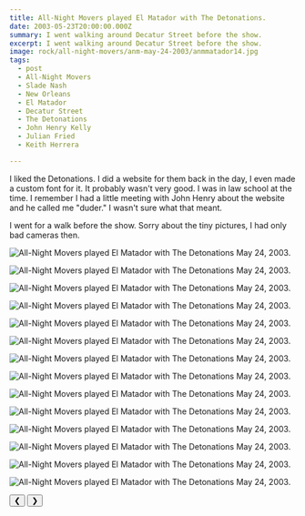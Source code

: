 ```yaml
---
title: All-Night Movers played El Matador with The Detonations.
date: 2003-05-23T20:00:00.000Z
summary: I went walking around Decatur Street before the show.
excerpt: I went walking around Decatur Street before the show.
image: rock/all-night-movers/anm-may-24-2003/anmmatador14.jpg
tags:
  - post 
  - All-Night Movers
  - Slade Nash
  - New Orleans
  - El Matador
  - Decatur Street
  - The Detonations
  - John Henry Kelly
  - Julian Fried
  - Keith Herrera

---
```


I liked the Detonations. I did a website for them back in the day, I even made a custom font for it. It probably wasn't very good. I was in law school at the time. I remember I had a little meeting with John Henry about the website and he called me "duder." I wasn't sure what that meant.

I went for a walk before the show. Sorry about the tiny pictures, I had only bad cameras then.

<div id="viewport">

![All-Night Movers played El Matador with The Detonations May 24, 2003.](/static/img/rock/all-night-movers/anm-may-24-2003/anmmatador01.jpg "All-Night Movers played El Matador with The Detonations May 24, 2003.")

![All-Night Movers played El Matador with The Detonations May 24, 2003.](/static/img/rock/all-night-movers/anm-may-24-2003/anmmatador02.jpg "All-Night Movers played El Matador with The Detonations May 24, 2003.")

![All-Night Movers played El Matador with The Detonations May 24, 2003.](/static/img/rock/all-night-movers/anm-may-24-2003/anmmatador03.jpg "All-Night Movers played El Matador with The Detonations May 24, 2003.")

![All-Night Movers played El Matador with The Detonations May 24, 2003.](/static/img/rock/all-night-movers/anm-may-24-2003/anmmatador04.jpg "All-Night Movers played El Matador with The Detonations May 24, 2003.")

![All-Night Movers played El Matador with The Detonations May 24, 2003.](/static/img/rock/all-night-movers/anm-may-24-2003/anmmatador05.jpg "All-Night Movers played El Matador with The Detonations May 24, 2003.")

![All-Night Movers played El Matador with The Detonations May 24, 2003.](/static/img/rock/all-night-movers/anm-may-24-2003/anmmatador06.jpg "All-Night Movers played El Matador with The Detonations May 24, 2003.")

![All-Night Movers played El Matador with The Detonations May 24, 2003.](/static/img/rock/all-night-movers/anm-may-24-2003/anmmatador07.jpg "All-Night Movers played El Matador with The Detonations May 24, 2003.")

![All-Night Movers played El Matador with The Detonations May 24, 2003.](/static/img/rock/all-night-movers/anm-may-24-2003/anmmatador08.jpg "All-Night Movers played El Matador with The Detonations May 24, 2003.")

![All-Night Movers played El Matador with The Detonations May 24, 2003.](/static/img/rock/all-night-movers/anm-may-24-2003/anmmatador09.jpg "All-Night Movers played El Matador with The Detonations May 24, 2003.")

![All-Night Movers played El Matador with The Detonations May 24, 2003.](/static/img/rock/all-night-movers/anm-may-24-2003/anmmatador10.jpg "All-Night Movers played El Matador with The Detonations May 24, 2003.")

![All-Night Movers played El Matador with The Detonations May 24, 2003.](/static/img/rock/all-night-movers/anm-may-24-2003/anmmatador11.jpg "All-Night Movers played El Matador with The Detonations May 24, 2003.")

![All-Night Movers played El Matador with The Detonations May 24, 2003.](/static/img/rock/all-night-movers/anm-may-24-2003/anmmatador12.jpg "All-Night Movers played El Matador with The Detonations May 24, 2003.")

![All-Night Movers played El Matador with The Detonations May 24, 2003.](/static/img/rock/all-night-movers/anm-may-24-2003/anmmatador13.jpg "All-Night Movers played El Matador with The Detonations May 24, 2003.")

![All-Night Movers played El Matador with The Detonations May 24, 2003.](/static/img/rock/all-night-movers/anm-may-24-2003/anmmatador14.jpg "All-Night Movers played El Matador with The Detonations May 24, 2003.")

</div>
<div class="flex row-reverse space-between">
  <div id="caption"></div>
  <div class="prevnext-container">
    <button id="buttonPrevious">&#10094;</button>
    <button id="buttonNext">&#10095;</button>
  </div>
</div>

